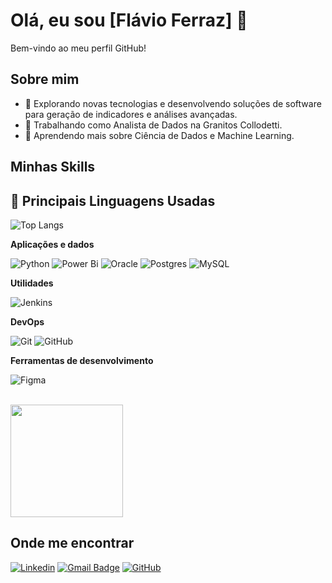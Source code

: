 # Olá, eu sou [Flávio Ferraz] 👋

Bem-vindo ao meu perfil GitHub!

## Sobre mim

- 🤔 Explorando novas tecnologias e desenvolvendo soluções de software para geração de indicadores e análises avançadas.
- 💼 Trabalhando como Analista de Dados na Granitos Collodetti.
- 🌱 Aprendendo mais sobre Ciência de Dados e Machine Learning.

## Minhas Skills

## 🚀 Principais Linguagens Usadas
![Top Langs](https://github-readme-stats.vercel.app/api/top-langs/?username=flavioferraz13&layout=compact&theme=radical)

**Aplicações e dados**

![Python](https://img.shields.io/badge/python-3670A0?style=for-the-badge&logo=python&logoColor=ffdd54)
![Power Bi](https://img.shields.io/badge/power_bi-F2C811?style=for-the-badge&logo=powerbi&logoColor=black)
![Oracle](https://img.shields.io/badge/Oracle-F80000?style=for-the-badge&logo=oracle&logoColor=white)
![Postgres](https://img.shields.io/badge/postgres-%23316192.svg?style=for-the-badge&logo=postgresql&logoColor=white)
![MySQL](https://img.shields.io/badge/-MySQL-333333?style=flat&logo=mysql)


**Utilidades**

![Jenkins](https://img.shields.io/badge/jenkins-%232C5263.svg?style=for-the-badge&logo=jenkins&logoColor=white)

**DevOps**

![Git](https://img.shields.io/badge/-Git-333333?style=flat&logo=git)
![GitHub](https://img.shields.io/badge/-GitHub-333333?style=flat&logo=github)

**Ferramentas de desenvolvimento**

![Figma](https://img.shields.io/badge/-Figma-333333?style=flat&logo=figma&logoColor=007ACC)

<br/>

<a href="https://github.com/iuricode" title="Perfil do Iuri">
  <img height="180em" src="https://github-readme-stats.vercel.app/api?username=iuricode&theme=dracula&show_icons=true" />
</a>

## Onde me encontrar

[![Linkedin](https://img.shields.io/badge/-Linkedin-blue?style=flat-square&logo=Linkedin&logoColor=white&link=https://www.linkedin.com/in/fl%C3%A1vio-ferraz-2648a7149/)](https://www.linkedin.com/in/fl%C3%A1vio-ferraz-2648a7149/)
[![Gmail Badge](https://img.shields.io/badge/-flavio.consultoriabi@gmail.com-006bed?style=flat-square&logo=Gmail&logoColor=white&link=mailto:flavio.consultoriabi@gmail.com)](mailto:flavio.consultoriabi@gmail.com)
[![GitHub](https://img.shields.io/github/followers/iuricode?label=follow&style=social)](https://github.com/flavioferraz13)

<!--
**flavioferraz13/flavioferraz13** is a ✨ _special_ ✨ repository because its `README.md` (this file) appears on your GitHub profile.

Here are some ideas to get you started:

- 🔭 I’m currently working on ...
- 🌱 I’m currently learning ...
- 👯 I’m looking to collaborate on ...
- 🤔 I’m looking for help with ...
- 💬 Ask me about ...
- 📫 How to reach me: ...
- 😄 Pronouns: ...
- ⚡ Fun fact: ...
-->

